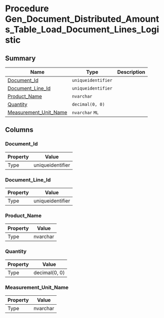 # Procedure Gen_Document_Distributed_Amounts_Table_Load_Document_Lines_Logistic


## Summary

| Name | Type | Description |
| - | - | --- |
|[Document_Id](#document_id)|`uniqueidentifier` ||
|[Document_Line_Id](#document_line_id)|`uniqueidentifier` ||
|[Product_Name](#product_name)|`nvarchar` ||
|[Quantity](#quantity)|`decimal(0, 0)` ||
|[Measurement_Unit_Name](#measurement_unit_name)|`nvarchar` `ML`||

## Columns

### Document_Id

| Property | Value |
| - | - |
|Type|uniqueidentifier|

### Document_Line_Id

| Property | Value |
| - | - |
|Type|uniqueidentifier|

### Product_Name

| Property | Value |
| - | - |
|Type|nvarchar|

### Quantity

| Property | Value |
| - | - |
|Type|decimal(0, 0)|

### Measurement_Unit_Name

| Property | Value |
| - | - |
|Type|nvarchar|


